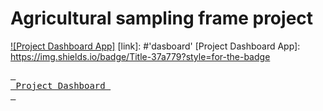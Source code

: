 # Agricultural sampling frame project



[![Project Dashboard App]](https://sampling-project.streamlit.app)
[link]: #'dasboard'
[Project Dashboard App]: https://img.shields.io/badge/Title-37a779?style=for-the-badge


[<kbd> <br> Project Dashboard <br> </kbd>](https://sampling-project.streamlit.app)


